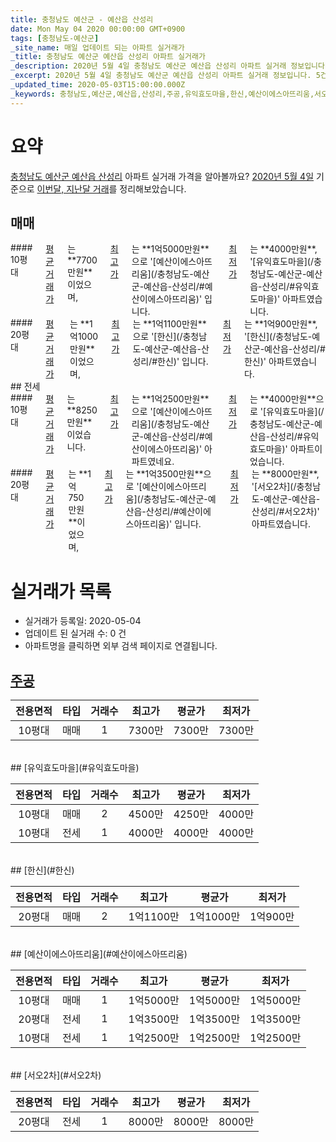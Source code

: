 ```yaml
---
title: 충청남도 예산군 - 예산읍 산성리
date: Mon May 04 2020 00:00:00 GMT+0900
tags: [충청남도-예산군]
_site_name: 매일 업데이트 되는 아파트 실거래가
_title: 충청남도 예산군 예산읍 산성리 아파트 실거래가
_description: 2020년 5월 4일 충청남도 예산군 예산읍 산성리 아파트 실거래 정보입니다. 5건 아파트 정보가 있습니다.
_excerpt: 2020년 5월 4일 충청남도 예산군 예산읍 산성리 아파트 실거래 정보입니다. 5건 아파트 정보가 있습니다.
_updated_time: 2020-05-03T15:00:00.000Z
_keywords: 충청남도,예산군,예산읍,산성리,주공,유익효도마을,한신,예산이에스아뜨리움,서오2차
---
```





# 요약
<ins>충청남도 예산군 예산읍 산성리</ins> 아파트 실거래 가격을 알아볼까요? <ins>2020년 5월 4일</ins> 기준으로 <ins>이번달, 지난달 거래</ins>를 정리해보았습니다.

## 매매
<div class="container">
<div class="six columns" markdown="1">
#### 10평대
<ins>평균 거래가</ins>는 **7700만원**이었으며, <ins>최고가</ins>는 **1억5000만원**으로 '[예산이에스아뜨리움](/충청남도-예산군-예산읍-산성리/#예산이에스아뜨리움)' 입니다. <ins>최저가</ins>는 **4000만원**, '[유익효도마을](/충청남도-예산군-예산읍-산성리/#유익효도마을)' 아파트였습니다.
</div>
<div class="six columns" markdown="1">
#### 20평대
<ins>평균 거래가</ins>는 **1억1000만원**이었으며, <ins>최고가</ins>는 **1억1100만원**으로 '[한신](/충청남도-예산군-예산읍-산성리/#한신)' 입니다. <ins>최저가</ins>는 **1억900만원**, '[한신](/충청남도-예산군-예산읍-산성리/#한신)' 아파트였습니다.
</div>
</div>
## 전세
<div class="container">
<div class="six columns" markdown="1">
#### 10평대
<ins>평균 거래가</ins>는 **8250만원**이었습니다. <ins>최고가</ins>는 **1억2500만원**으로 '[예산이에스아뜨리움](/충청남도-예산군-예산읍-산성리/#예산이에스아뜨리움)' 아파트였네요. <ins>최저가</ins>는 **4000만원**으로 '[유익효도마을](/충청남도-예산군-예산읍-산성리/#유익효도마을)' 아파트이었습니다.
</div>
<div class="six columns" markdown="1">
#### 20평대
<ins>평균 거래가</ins>는 **1억750만원**이었으며, <ins>최고가</ins>는 **1억3500만원**으로 '[예산이에스아뜨리움](/충청남도-예산군-예산읍-산성리/#예산이에스아뜨리움)' 입니다. <ins>최저가</ins>는 **8000만원**, '[서오2차](/충청남도-예산군-예산읍-산성리/#서오2차)' 아파트였습니다.
</div>
</div>



# 실거래가 목록
- 실거래가 등록일: 2020-05-04
- 업데이트 된 실거래 수: 0 건
- 아파트명을 클릭하면 외부 검색 페이지로 연결됩니다.

## [주공](#주공)

|전용면적|타입|거래수|최고가|평균가|최저가|
|:---:|:---:|:---:|:---:|:---:|:---:|
|10평대|<span class="deal-type-1">매매</span>|1|7300만|7300만|7300만|

<br/>
## [유익효도마을](#유익효도마을)

|전용면적|타입|거래수|최고가|평균가|최저가|
|:---:|:---:|:---:|:---:|:---:|:---:|
|10평대|<span class="deal-type-1">매매</span>|2|4500만|4250만|4000만|
|10평대|<span class="deal-type-2">전세</span>|1|4000만|4000만|4000만|

<br/>
## [한신](#한신)

|전용면적|타입|거래수|최고가|평균가|최저가|
|:---:|:---:|:---:|:---:|:---:|:---:|
|20평대|<span class="deal-type-1">매매</span>|2|1억1100만|1억1000만|1억900만|

<br/>
## [예산이에스아뜨리움](#예산이에스아뜨리움)

|전용면적|타입|거래수|최고가|평균가|최저가|
|:---:|:---:|:---:|:---:|:---:|:---:|
|10평대|<span class="deal-type-1">매매</span>|1|1억5000만|1억5000만|1억5000만|
|20평대|<span class="deal-type-2">전세</span>|1|1억3500만|1억3500만|1억3500만|
|10평대|<span class="deal-type-2">전세</span>|1|1억2500만|1억2500만|1억2500만|

<br/>
## [서오2차](#서오2차)

|전용면적|타입|거래수|최고가|평균가|최저가|
|:---:|:---:|:---:|:---:|:---:|:---:|
|20평대|<span class="deal-type-2">전세</span>|1|8000만|8000만|8000만|

<br/>



